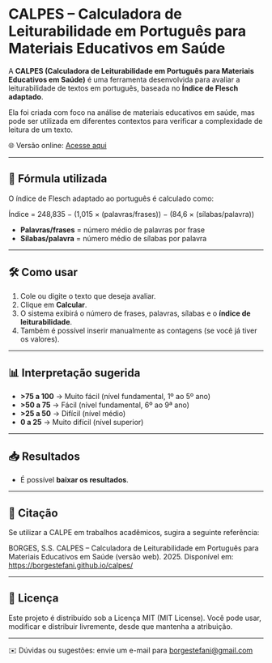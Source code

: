 # CALPES – Calculadora de Leiturabilidade em Português para Materiais Educativos em Saúde

A **CALPES (Calculadora de Leiturabilidade em Português para Materiais Educativos em Saúde)** é uma ferramenta desenvolvida para avaliar a leiturabilidade de textos em português, baseada no **Índice de Flesch adaptado**.  

Ela foi criada com foco na análise de materiais educativos em saúde, mas pode ser utilizada em diferentes contextos para verificar a complexidade de leitura de um texto.

🌐 Versão online: [Acesse aqui](https://borgestefani.github.io/calpes/)  

---

## 🔢 Fórmula utilizada

O índice de Flesch adaptado ao português é calculado como:

Índice = 248,835 − (1,015 × (palavras/frases)) − (84,6 × (sílabas/palavra))


- **Palavras/frases** = número médio de palavras por frase  
- **Sílabas/palavra** = número médio de sílabas por palavra  

---

## 🛠️ Como usar

1. Cole ou digite o texto que deseja avaliar.  
2. Clique em **Calcular**.  
3. O sistema exibirá o número de frases, palavras, sílabas e o **índice de leiturabilidade**.  
4. Também é possível inserir manualmente as contagens (se você já tiver os valores).  

---

## 📊 Interpretação sugerida

- **>75 a 100** → Muito fácil (nível fundamental, 1º ao 5º ano)  
- **>50 a 75** → Fácil (nível fundamental, 6º ao 9ª ano)  
- **>25 a 50** → Difícil (nível médio)  
- **0 a 25** → Muito difícil (nível superior)  

---

## 📥 Resultados

- É possível **baixar os resultados**.  

---

## 📄 Citação

Se utilizar a CALPE em trabalhos acadêmicos, sugira a seguinte referência:

BORGES, S.S. CALPES – Calculadora de Leiturabilidade em Português para Materiais Educativos em Saúde (versão web). 2025.
Disponível em: https://borgestefani.github.io/calpes/


---

## 📜 Licença

Este projeto é distribuído sob a Licença MIT (MIT License).
Você pode usar, modificar e distribuir livremente, desde que mantenha a atribuição.  

---

✉️ Dúvidas ou sugestões: envie um e-mail para borgestefani@gmail.com



